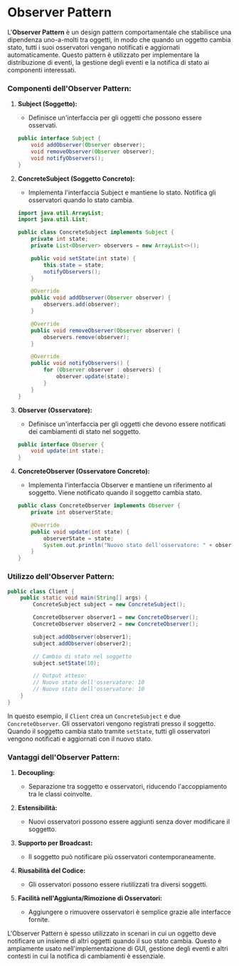 # Observer Pattern

L'**Observer Pattern** è un design pattern comportamentale che stabilisce una dipendenza uno-a-molti tra oggetti, in modo che quando un oggetto cambia stato, tutti i suoi osservatori vengano notificati e aggiornati automaticamente. Questo pattern è utilizzato per implementare la distribuzione di eventi, la gestione degli eventi e la notifica di stato ai componenti interessati.

### Componenti dell'Observer Pattern:

1. **Subject (Soggetto):**
   - Definisce un'interfaccia per gli oggetti che possono essere osservati.

    ```java
    public interface Subject {
        void addObserver(Observer observer);
        void removeObserver(Observer observer);
        void notifyObservers();
    }
    ```

2. **ConcreteSubject (Soggetto Concreto):**
   - Implementa l'interfaccia Subject e mantiene lo stato. Notifica gli osservatori quando lo stato cambia.

    ```java
    import java.util.ArrayList;
    import java.util.List;

    public class ConcreteSubject implements Subject {
        private int state;
        private List<Observer> observers = new ArrayList<>();

        public void setState(int state) {
            this.state = state;
            notifyObservers();
        }

        @Override
        public void addObserver(Observer observer) {
            observers.add(observer);
        }

        @Override
        public void removeObserver(Observer observer) {
            observers.remove(observer);
        }

        @Override
        public void notifyObservers() {
            for (Observer observer : observers) {
                observer.update(state);
            }
        }
    }
    ```

3. **Observer (Osservatore):**
   - Definisce un'interfaccia per gli oggetti che devono essere notificati dei cambiamenti di stato nel soggetto.

    ```java
    public interface Observer {
        void update(int state);
    }
    ```

4. **ConcreteObserver (Osservatore Concreto):**
   - Implementa l'interfaccia Observer e mantiene un riferimento al soggetto. Viene notificato quando il soggetto cambia stato.

    ```java
    public class ConcreteObserver implements Observer {
        private int observerState;

        @Override
        public void update(int state) {
            observerState = state;
            System.out.println("Nuovo stato dell'osservatore: " + observerState);
        }
    }
    ```

### Utilizzo dell'Observer Pattern:

```java
public class Client {
    public static void main(String[] args) {
        ConcreteSubject subject = new ConcreteSubject();

        ConcreteObserver observer1 = new ConcreteObserver();
        ConcreteObserver observer2 = new ConcreteObserver();

        subject.addObserver(observer1);
        subject.addObserver(observer2);

        // Cambio di stato nel soggetto
        subject.setState(10);

        // Output atteso:
        // Nuovo stato dell'osservatore: 10
        // Nuovo stato dell'osservatore: 10
    }
}
```

In questo esempio, il `Client` crea un `ConcreteSubject` e due `ConcreteObserver`. Gli osservatori vengono registrati presso il soggetto. Quando il soggetto cambia stato tramite `setState`, tutti gli osservatori vengono notificati e aggiornati con il nuovo stato.

### Vantaggi dell'Observer Pattern:

1. **Decoupling:**
   - Separazione tra soggetto e osservatori, riducendo l'accoppiamento tra le classi coinvolte.

2. **Estensibilità:**
   - Nuovi osservatori possono essere aggiunti senza dover modificare il soggetto.

3. **Supporto per Broadcast:**
   - Il soggetto può notificare più osservatori contemporaneamente.

4. **Riusabilità del Codice:**
   - Gli osservatori possono essere riutilizzati tra diversi soggetti.

5. **Facilità nell'Aggiunta/Rimozione di Osservatori:**
   - Aggiungere o rimuovere osservatori è semplice grazie alle interfacce fornite.

L'Observer Pattern è spesso utilizzato in scenari in cui un oggetto deve notificare un insieme di altri oggetti quando il suo stato cambia. Questo è ampiamente usato nell'implementazione di GUI, gestione degli eventi e altri contesti in cui la notifica di cambiamenti è essenziale.